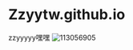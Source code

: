 # Zzyytw.github.io
zzyyyyy嘿嘿
![113056905](https://user-images.githubusercontent.com/113056905/196330820-224649b8-41f6-4cd4-ba89-787dad0c7d64.png)
